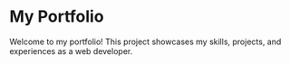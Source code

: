 # My Portfolio

Welcome to my portfolio! This project showcases my skills, projects, and experiences as a web developer.

